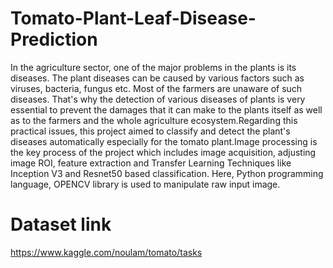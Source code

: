 # Tomato-Plant-Leaf-Disease-Prediction
In the agriculture sector, one of the major problems in the plants is its diseases. The plant diseases can be caused by various factors such as viruses, bacteria, fungus etc. Most of the farmers are unaware of such diseases. That's why the detection of various diseases of plants is very essential to prevent the damages that it can make to the plants itself as well as to the farmers and the whole agriculture ecosystem.Regarding this practical issues, this project aimed to classify and detect the plant's diseases automatically especially for the tomato plant.Image processing is the key process of the project which includes image acquisition, adjusting image ROI, feature extraction and Transfer Learning Techniques like Inception V3 and Resnet50 based classification. Here, Python programming language, OPENCV library is used to manipulate raw input image.
# Dataset link
https://www.kaggle.com/noulam/tomato/tasks
